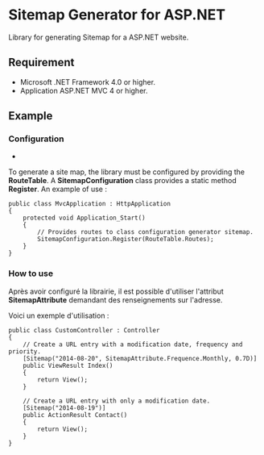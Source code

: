 # Sitemap Generator for ASP.NET
Library for generating Sitemap for a ASP.NET website.

## Requirement

- Microsoft .NET Framework 4.0 or higher.
- Application ASP.NET MVC 4 or higher.

## Example

### Configuration
-
To generate a site map, the library must be configured by providing the **RouteTable**. A **SitemapConfiguration** class provides a static method **Register**.
An example of use :

	public class MvcApplication : HttpApplication
	{
        protected void Application_Start()
		{
			// Provides routes to class configuration generator sitemap.
    		SitemapConfiguration.Register(RouteTable.Routes);
		}
	}

### How to use

Après avoir configuré la librairie, il est possible d'utiliser l'attribut **SitemapAttribute** demandant des renseignements sur l'adresse.

Voici un exemple d'utilisation :

	public class CustomController : Controller
	{
		// Create a URL entry with a modification date, frequency and priority.
		[Sitemap("2014-08-20", SitemapAttribute.Frequence.Monthly, 0.7D)]
        public ViewResult Index()
        {
            return View();
        }

		// Create a URL entry with only a modification date.
        [Sitemap("2014-08-19")]
        public ActionResult Contact()
        {
            return View();
        }
	}